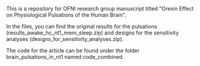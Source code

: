This is a repository for OFNI research group manuscript titled "Orexin Effect on Physiological Pulsations of the Human Brain".

In the files, you can find the original results for the pulsations (results_awake_hc_nt1_nrem_sleep.zip) and designs for the sensitivity analyses (designs_for_sensitivity_analyses.zip).

The code for the article can be found under the folder brain_pulsations_in_nt1 named code_combined.
